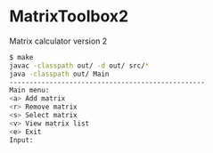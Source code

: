 # MatrixToolbox2
Matrix calculator version 2

```sh
$ make
javac -classpath out/ -d out/ src/*
java -classpath out/ Main
-------------------------------------------------
Main menu:
<a> Add matrix
<r> Remove matrix
<s> Select matrix
<v> View matrix list
<e> Exit
Input:
```
